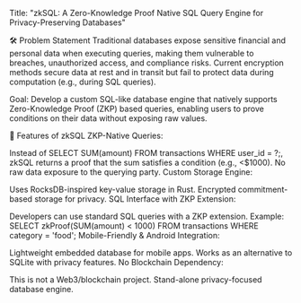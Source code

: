 Title: "zkSQL: A Zero-Knowledge Proof Native SQL Query Engine for Privacy-Preserving Databases"

🛠 Problem Statement
Traditional databases expose sensitive financial and personal data when executing queries, making them vulnerable to breaches, unauthorized access, and compliance risks. Current encryption methods secure data at rest and in transit but fail to protect data during computation (e.g., during SQL queries).

Goal:
Develop a custom SQL-like database engine that natively supports Zero-Knowledge Proof (ZKP) based queries, enabling users to prove conditions on their data without exposing raw values.

🔹 Features of zkSQL
ZKP-Native Queries:

Instead of SELECT SUM(amount) FROM transactions WHERE user_id = ?;, zkSQL returns a proof that the sum satisfies a condition (e.g., <$1000).
No raw data exposure to the querying party.
Custom Storage Engine:

Uses RocksDB-inspired key-value storage in Rust.
Encrypted commitment-based storage for privacy.
SQL Interface with ZKP Extension:

Developers can use standard SQL queries with a ZKP extension.
Example: SELECT zkProof(SUM(amount) < 1000) FROM transactions WHERE category = 'food';
Mobile-Friendly & Android Integration:

Lightweight embedded database for mobile apps.
Works as an alternative to SQLite with privacy features.
No Blockchain Dependency:

This is not a Web3/blockchain project.
Stand-alone privacy-focused database engine.
